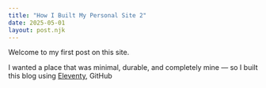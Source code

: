 ```yaml
---
title: "How I Built My Personal Site 2"
date: 2025-05-01
layout: post.njk
---
```


Welcome to my first post on this site.

I wanted a place that was minimal, durable, and completely mine — so I built this blog using [Eleventy](https://www.11ty.dev/), GitHub
